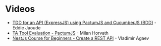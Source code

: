 # Videos

- [TDD for an API (ExpressJS) using PactumJS and CucumberJS (BDD)](https://www.youtube.com/watch?v=ISAjES_Gklc) - Eddie Jaoude
- [TA Tool Evaluation - PactumJS](https://community-z.com/events/idea-pool-ta-tool-evaluation-pactumjs/talks/13414) - Milan Horvath
- [NestJs Course for Beginners - Create a REST API](https://www.youtube.com/watch?v=GHTA143_b-s&t=10390s) - Vladimir Agaev